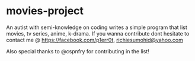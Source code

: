 # movies-project

An autist with semi-knowledge on coding writes a simple program that list movies, tv series, anime, k-drama.
If you wanna contribute dont hesitate to contact me @ https://facebook.com/p1err0t, richiesumohid@yahoo.com

Also special thanks to @cspnfry for contributing in the list!
